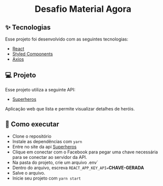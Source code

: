 <h1 align="center">
  <p>Desafio Material Agora</p>
</h1>

## ✨ Tecnologias

Esse projeto foi desenvolvido com as seguintes tecnologias:

- [React](https://pt-br.reactjs.org/)
- [Styled Components](https://styled-components.com/)
- [Axios](https://github.com/axios/axios)


## 💻 Projeto

Esse projeto utiliza a seguinte API:
- [Superheros](https://superheroapi.com/)

Aplicação web que lista e permite visualizar detalhes de heróis.

## 🚀 Como executar

- Clone o repositório
- Instale as dependências com `yarn`
- Entre no site da api [Superheros](https://superheroapi.com/)
- Clique em conectar com o Facebook para pegar uma chave necessária para se conectar ao servidor da API.
- Na pasta do projeto, crie um arquivo .env`
- Dentro do arquivo, escreva `REACT_APP_KEY_API=`<b>CHAVE-GERADA</b>
- Salve o arquivo.
- Inicie seu projeto com `yarn start`
